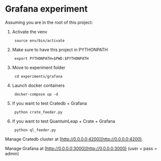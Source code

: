 # Grafana experiment

Assuming you are in the root of this project:

        
1. Activate the venv

        source env/bin/activate
    
2. Make sure to have this project in PYTHONPATH

        export PYTHONPATH=$PWD:$PYTHONPATH 

3. Move to experiment folder

        cd experiments/grafana
        
4. Launch docker containers

        docker-compose up -d
        

5. If you want to test Cratedb + Grafana

        python crate_feeder.py
        
6. If you want to test QuantumLeap + Crate + Grafana

        python ql_feeder.py

Manage Cratedb cluster at [http://0.0.0.0:4200](http://0.0.0.0:4200).

Manage Grafana at [http://0.0.0.0:3000](http://0.0.0.0:3000) (user = pass = admin)
